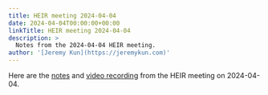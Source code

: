 ```yaml
---
title: HEIR meeting 2024-04-04
date: 2024-04-04T00:00:00+00:00
linkTitle: HEIR meeting 2024-04-04
description: >
  Notes from the 2024-04-04 HEIR meeting.
author: '[Jeremy Kun](https://jeremykun.com)'
---
```


Here are the
[notes](https://docs.google.com/document/d/121_0mzqYIWYMc7rcW2Et5qS-ux4ut3b-kno1dI9sQq8/edit?usp=sharing)
and
[video recording](https://drive.google.com/file/d/1_Ksjx8s8nD4cLsuZp5_KitYI2mPN72Je/view?usp=sharing)
from the HEIR meeting on 2024-04-04.
